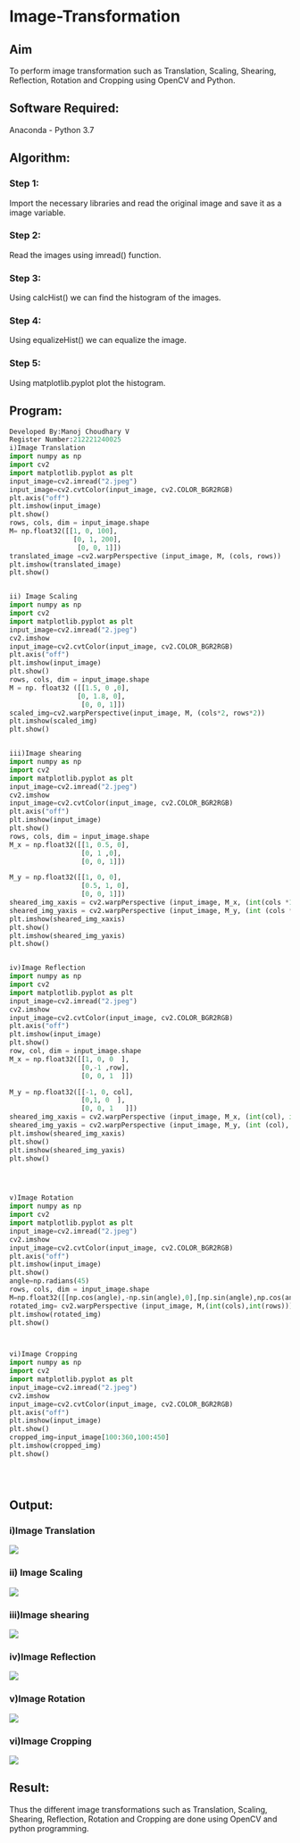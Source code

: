 # Image-Transformation
## Aim
To perform image transformation such as Translation, Scaling, Shearing, Reflection, Rotation and Cropping using OpenCV and Python.

## Software Required:
Anaconda - Python 3.7

## Algorithm:
### Step 1:
Import the necessary libraries and read the original image and save it as a image variable.

### Step 2:

Read the images using imread() function.

### Step 3:

Using calcHist() we can find the histogram of the images.


### Step 4:

Using equalizeHist() we can equalize the image.

### Step 5:

Using matplotlib.pyplot plot the histogram.


## Program:
```python
Developed By:Manoj Choudhary V
Register Number:212221240025
i)Image Translation
import numpy as np
import cv2
import matplotlib.pyplot as plt
input_image=cv2.imread("2.jpeg") 
input_image=cv2.cvtColor(input_image, cv2.COLOR_BGR2RGB) 
plt.axis("off") 
plt.imshow(input_image)
plt.show()
rows, cols, dim = input_image.shape
M= np.float32([[1, 0, 100],
                [0, 1, 200],
                 [0, 0, 1]])
translated_image =cv2.warpPerspective (input_image, M, (cols, rows))
plt.imshow(translated_image)
plt.show()


ii) Image Scaling
import numpy as np
import cv2
import matplotlib.pyplot as plt
input_image=cv2.imread("2.jpeg") 
cv2.imshow
input_image=cv2.cvtColor(input_image, cv2.COLOR_BGR2RGB) 
plt.axis("off") 
plt.imshow(input_image)
plt.show()
rows, cols, dim = input_image.shape
M = np. float32 ([[1.5, 0 ,0],
                 [0, 1.8, 0],
                  [0, 0, 1]])
scaled_img=cv2.warpPerspective(input_image, M, (cols*2, rows*2))
plt.imshow(scaled_img)
plt.show()


iii)Image shearing
import numpy as np
import cv2
import matplotlib.pyplot as plt
input_image=cv2.imread("2.jpeg") 
cv2.imshow
input_image=cv2.cvtColor(input_image, cv2.COLOR_BGR2RGB) 
plt.axis("off") 
plt.imshow(input_image)
plt.show()
rows, cols, dim = input_image.shape
M_x = np.float32([[1, 0.5, 0],
                  [0, 1 ,0],
                  [0, 0, 1]])

M_y = np.float32([[1, 0, 0],
                  [0.5, 1, 0],
                  [0, 0, 1]])
sheared_img_xaxis = cv2.warpPerspective (input_image, M_x, (int(cols *1.5), int (rows *1.5))) 
sheared_img_yaxis = cv2.warpPerspective (input_image, M_y, (int (cols *1.5), int (rows *1.5)))
plt.imshow(sheared_img_xaxis)
plt.show()
plt.imshow(sheared_img_yaxis)
plt.show()


iv)Image Reflection
import numpy as np
import cv2
import matplotlib.pyplot as plt
input_image=cv2.imread("2.jpeg") 
cv2.imshow
input_image=cv2.cvtColor(input_image, cv2.COLOR_BGR2RGB) 
plt.axis("off") 
plt.imshow(input_image)
plt.show()
row, col, dim = input_image.shape
M_x = np.float32([[1, 0, 0  ],
                  [0,-1 ,row],
                  [0, 0, 1  ]])

M_y = np.float32([[-1, 0, col],
                  [0,1, 0  ],
                  [0, 0, 1   ]])
sheared_img_xaxis = cv2.warpPerspective (input_image, M_x, (int(col), int (row))) 
sheared_img_yaxis = cv2.warpPerspective (input_image, M_y, (int (col), int (row)))
plt.imshow(sheared_img_xaxis)
plt.show()
plt.imshow(sheared_img_yaxis)
plt.show()




v)Image Rotation
import numpy as np
import cv2
import matplotlib.pyplot as plt
input_image=cv2.imread("2.jpeg") 
cv2.imshow
input_image=cv2.cvtColor(input_image, cv2.COLOR_BGR2RGB) 
plt.axis("off") 
plt.imshow(input_image)
plt.show()
angle=np.radians(45)
rows, cols, dim = input_image.shape
M=np.float32([[np.cos(angle),-np.sin(angle),0],[np.sin(angle),np.cos(angle),0],[0,0,1]])
rotated_img= cv2.warpPerspective (input_image, M,(int(cols),int(rows)))
plt.imshow(rotated_img)
plt.show()



vi)Image Cropping
import numpy as np
import cv2
import matplotlib.pyplot as plt
input_image=cv2.imread("2.jpeg") 
cv2.imshow
input_image=cv2.cvtColor(input_image, cv2.COLOR_BGR2RGB) 
plt.axis("off") 
plt.imshow(input_image)
plt.show()
cropped_img=input_image[100:360,100:450]
plt.imshow(cropped_img)
plt.show()





```
## Output:
### i)Image Translation
![](1.png)

### ii) Image Scaling
![](2.png)

### iii)Image shearing
![](3.png)


### iv)Image Reflection
![](4.png)


### v)Image Rotation
![](5.png)


### vi)Image Cropping
![](6.png)


## Result: 

Thus the different image transformations such as Translation, Scaling, Shearing, Reflection, Rotation and Cropping are done using OpenCV and python programming.
